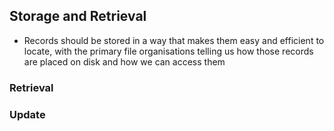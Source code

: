 ## Storage and Retrieval
- Records should be stored in a way that makes them easy and efficient to locate, with the primary file organisations telling us how those records are placed on disk and how we can access them

### Retrieval

### Update